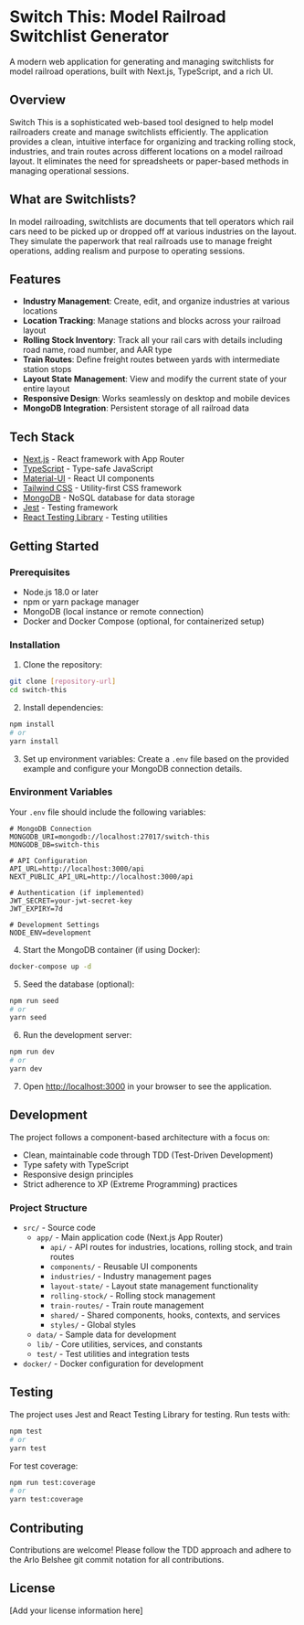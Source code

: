 # Switch This: Model Railroad Switchlist Generator

A modern web application for generating and managing switchlists for model railroad operations, built with Next.js, TypeScript, and a rich UI.

## Overview

Switch This is a sophisticated web-based tool designed to help model railroaders create and manage switchlists efficiently. The application provides a clean, intuitive interface for organizing and tracking rolling stock, industries, and train routes across different locations on a model railroad layout. It eliminates the need for spreadsheets or paper-based methods in managing operational sessions.

## What are Switchlists?

In model railroading, switchlists are documents that tell operators which rail cars need to be picked up or dropped off at various industries on the layout. They simulate the paperwork that real railroads use to manage freight operations, adding realism and purpose to operating sessions.

## Features

- **Industry Management**: Create, edit, and organize industries at various locations
- **Location Tracking**: Manage stations and blocks across your railroad layout
- **Rolling Stock Inventory**: Track all your rail cars with details including road name, road number, and AAR type
- **Train Routes**: Define freight routes between yards with intermediate station stops
- **Layout State Management**: View and modify the current state of your entire layout
- **Responsive Design**: Works seamlessly on desktop and mobile devices
- **MongoDB Integration**: Persistent storage of all railroad data

## Tech Stack

- [Next.js](https://nextjs.org) - React framework with App Router
- [TypeScript](https://www.typescriptlang.org) - Type-safe JavaScript
- [Material-UI](https://mui.com) - React UI components
- [Tailwind CSS](https://tailwindcss.com) - Utility-first CSS framework
- [MongoDB](https://www.mongodb.com) - NoSQL database for data storage
- [Jest](https://jestjs.io) - Testing framework
- [React Testing Library](https://testing-library.com/docs/react-testing-library/intro/) - Testing utilities

## Getting Started

### Prerequisites

- Node.js 18.0 or later
- npm or yarn package manager
- MongoDB (local instance or remote connection)
- Docker and Docker Compose (optional, for containerized setup)

### Installation

1. Clone the repository:
```bash
git clone [repository-url]
cd switch-this
```

2. Install dependencies:
```bash
npm install
# or
yarn install
```

3. Set up environment variables:
Create a `.env` file based on the provided example and configure your MongoDB connection details.

### Environment Variables

Your `.env` file should include the following variables:

```
# MongoDB Connection
MONGODB_URI=mongodb://localhost:27017/switch-this
MONGODB_DB=switch-this

# API Configuration
API_URL=http://localhost:3000/api
NEXT_PUBLIC_API_URL=http://localhost:3000/api

# Authentication (if implemented)
JWT_SECRET=your-jwt-secret-key
JWT_EXPIRY=7d

# Development Settings
NODE_ENV=development
```

4. Start the MongoDB container (if using Docker):
```bash
docker-compose up -d
```

5. Seed the database (optional):
```bash
npm run seed
# or 
yarn seed
```

6. Run the development server:
```bash
npm run dev
# or
yarn dev
```

7. Open [http://localhost:3000](http://localhost:3000) in your browser to see the application.

## Development

The project follows a component-based architecture with a focus on:
- Clean, maintainable code through TDD (Test-Driven Development)
- Type safety with TypeScript
- Responsive design principles
- Strict adherence to XP (Extreme Programming) practices

### Project Structure

- `src/` - Source code
  - `app/` - Main application code (Next.js App Router)
    - `api/` - API routes for industries, locations, rolling stock, and train routes
    - `components/` - Reusable UI components
    - `industries/` - Industry management pages
    - `layout-state/` - Layout state management functionality
    - `rolling-stock/` - Rolling stock management
    - `train-routes/` - Train route management
    - `shared/` - Shared components, hooks, contexts, and services
    - `styles/` - Global styles
  - `data/` - Sample data for development
  - `lib/` - Core utilities, services, and constants
  - `test/` - Test utilities and integration tests
- `docker/` - Docker configuration for development

## Testing

The project uses Jest and React Testing Library for testing. Run tests with:

```bash
npm test
# or
yarn test
```

For test coverage:

```bash
npm run test:coverage
# or
yarn test:coverage
```

## Contributing

Contributions are welcome! Please follow the TDD approach and adhere to the Arlo Belshee git commit notation for all contributions.

## License

[Add your license information here]
